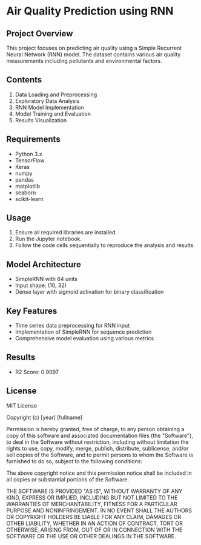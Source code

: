 # Air Quality Prediction using RNN

## Project Overview

This project focuses on predicting air quality using a Simple Recurrent Neural Network (RNN) model. The dataset contains various air quality measurements including pollutants and environmental factors.

## Contents

1. Data Loading and Preprocessing
2. Exploratory Data Analysis
3. RNN Model Implementation
4. Model Training and Evaluation
5. Results Visualization

## Requirements

- Python 3.x
- TensorFlow
- Keras
- numpy
- pandas
- matplotlib
- seaborn
- scikit-learn

## Usage

1. Ensure all required libraries are installed.
2. Run the Jupyter notebook.
3. Follow the code cells sequentially to reproduce the analysis and results.

## Model Architecture

- SimpleRNN with 64 units
- Input shape: (10, 32)
- Dense layer with sigmoid activation for binary classification

## Key Features

- Time series data preprocessing for RNN input
- Implementation of SimpleRNN for sequence prediction
- Comprehensive model evaluation using various metrics

## Results

- R2 Score: 0.9097



## License
MIT License

Copyright (c) [year] [fullname]

Permission is hereby granted, free of charge, to any person obtaining a copy
of this software and associated documentation files (the "Software"), to deal
in the Software without restriction, including without limitation the rights
to use, copy, modify, merge, publish, distribute, sublicense, and/or sell
copies of the Software, and to permit persons to whom the Software is
furnished to do so, subject to the following conditions:

The above copyright notice and this permission notice shall be included in all
copies or substantial portions of the Software.

THE SOFTWARE IS PROVIDED "AS IS", WITHOUT WARRANTY OF ANY KIND, EXPRESS OR
IMPLIED, INCLUDING BUT NOT LIMITED TO THE WARRANTIES OF MERCHANTABILITY,
FITNESS FOR A PARTICULAR PURPOSE AND NONINFRINGEMENT. IN NO EVENT SHALL THE
AUTHORS OR COPYRIGHT HOLDERS BE LIABLE FOR ANY CLAIM, DAMAGES OR OTHER
LIABILITY, WHETHER IN AN ACTION OF CONTRACT, TORT OR OTHERWISE, ARISING FROM,
OUT OF OR IN CONNECTION WITH THE SOFTWARE OR THE USE OR OTHER DEALINGS IN THE
SOFTWARE.
